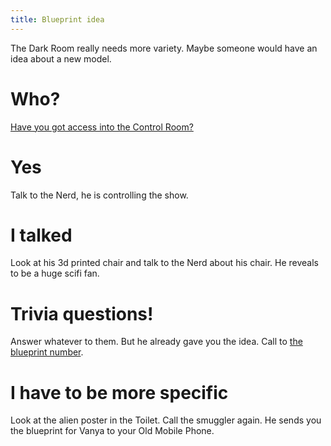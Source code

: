 ```yaml
---
title: Blueprint idea
---
```


The Dark Room really needs more variety. Maybe someone would have an idea about a new model.

# Who?
[Have you got access into the Control Room?](020-control-room.md)

# Yes
Talk to the Nerd, he is controlling the show.

# I talked
Look at his 3d printed chair and talk to the Nerd about his chair. He reveals to be a huge scifi fan.

# Trivia questions!
Answer whatever to them. But he already gave you the idea. Call to [the blueprint number](070-darkroom.md).

# I have to be more specific
Look at the alien poster in the Toilet. Call the smuggler again. He sends you the blueprint for Vanya to your Old Mobile Phone.
